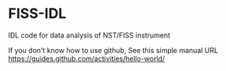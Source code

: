 # FISS-IDL
IDL code for data analysis of NST/FISS instrument

If you don't know how to use github, See this simple manual URL https://guides.github.com/activities/hello-world/
